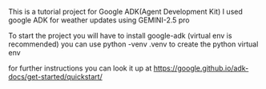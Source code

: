 This is a tutorial project for Google ADK(Agent Development Kit)
I used google ADK for weather updates using GEMINI-2.5 pro

To start the project you will have to install google-adk (virtual env is recommended)
you can use python -venv .venv to create the python virtual env

for further instructions you can look it up at https://google.github.io/adk-docs/get-started/quickstart/
